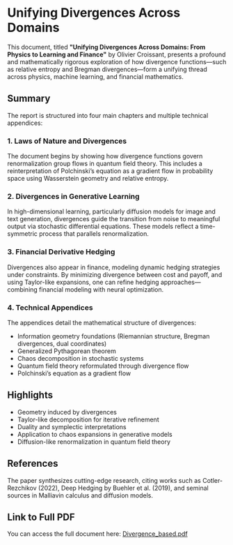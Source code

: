 # Unifying Divergences Across Domains

This document, titled **"Unifying Divergences Across Domains: From Physics to Learning and Finance"** by Olivier Croissant, presents a profound and mathematically rigorous exploration of how divergence functions—such as relative entropy and Bregman divergences—form a unifying thread across physics, machine learning, and financial mathematics.

## Summary

The report is structured into four main chapters and multiple technical appendices:

### 1. **Laws of Nature and Divergences**
The document begins by showing how divergence functions govern renormalization group flows in quantum field theory. This includes a reinterpretation of Polchinski’s equation as a gradient flow in probability space using Wasserstein geometry and relative entropy.

### 2. **Divergences in Generative Learning**
In high-dimensional learning, particularly diffusion models for image and text generation, divergences guide the transition from noise to meaningful output via stochastic differential equations. These models reflect a time-symmetric process that parallels renormalization.

### 3. **Financial Derivative Hedging**
Divergences also appear in finance, modeling dynamic hedging strategies under constraints. By minimizing divergence between cost and payoff, and using Taylor-like expansions, one can refine hedging approaches—combining financial modeling with neural optimization.

### 4. **Technical Appendices**
The appendices detail the mathematical structure of divergences:
- Information geometry foundations (Riemannian structure, Bregman divergences, dual coordinates)
- Generalized Pythagorean theorem
- Chaos decomposition in stochastic systems
- Quantum field theory reformulated through divergence flow
- Polchinski’s equation as a gradient flow

## Highlights
- Geometry induced by divergences
- Taylor-like decomposition for iterative refinement
- Duality and symplectic interpretations
- Application to chaos expansions in generative models
- Diffusion-like renormalization in quantum field theory

## References
The paper synthesizes cutting-edge research, citing works such as Cotler-Rezchikov (2022), Deep Hedging by Buehler et al. (2019), and seminal sources in Malliavin calculus and diffusion models.

## Link to Full PDF
You can access the full document here:
[Divergence_based.pdf](./pdf/Divergence_based.pdf)
